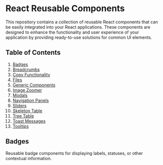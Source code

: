 # React Reusable Components

This repository contains a collection of reusable React components that can be easily integrated into your React applications. These components are designed to enhance the functionality and user experience of your application by providing ready-to-use solutions for common UI elements.

## Table of Contents

1. [Badges](#badges)
2. [Breadcrumbs](#breadcrumbs)
3. [Copy Functionality](#copy-functionality)
4. [Files](#files)
5. [Generic Components](#generic-components)
6. [Image Zoomer](#image-zoomer)
7. [Modals](#modals)
8. [Navigation Panels](#navigation-panels)
9. [Sliders](#sliders)
10. [Skeleton Table](#skeleton-table)
11. [Tree Table](#tree-table)
12. [Toast Messages](#toast-messages)
13. [Tooltips](#tooltips)

## Badges

Reusable badge components for displaying labels, statuses, or other contextual information.
